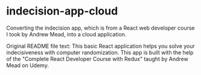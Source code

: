 # indecision-app-cloud
Converting the indecision app, which is from a React web developer course I took by Andrew Mead, into a cloud application. 

Original README file text:
This basic React application helps you solve your indecisiveness with computer randomization. This app is built with the help of the "Complete React Developer Course with Redux" taught by Andrew Mead on Udemy.